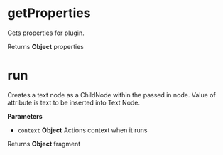 # getProperties

Gets properties for plugin.

Returns **Object** properties

# run

Creates a text node as a ChildNode within the passed in node. Value of attribute is text to be inserted into Text Node.

**Parameters**

-   `context` **Object** Actions context when it runs

Returns **Object** fragment
